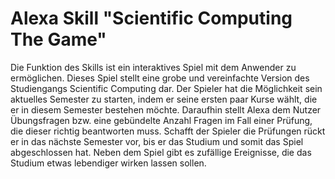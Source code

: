 ﻿# Alexa Skill "Scientific Computing The Game"
Die Funktion des Skills ist ein interaktives Spiel mit dem Anwender zu ermöglichen. Dieses Spiel stellt eine grobe und vereinfachte Version des Studiengangs Scientific Computing dar. Der Spieler hat die Möglichkeit sein aktuelles Semester zu starten, indem er seine ersten paar Kurse wählt, die er in diesem Semester bestehen möchte. Daraufhin stellt Alexa dem Nutzer Übungsfragen bzw. eine gebündelte Anzahl Fragen im Fall einer Prüfung, die dieser richtig beantworten muss. Schafft der Spieler die Prüfungen rückt er in das nächste Semester vor, bis er das Studium und somit das Spiel abgeschlossen hat. Neben dem Spiel gibt es zufällige Ereignisse, die das Studium etwas lebendiger wirken lassen sollen. 
